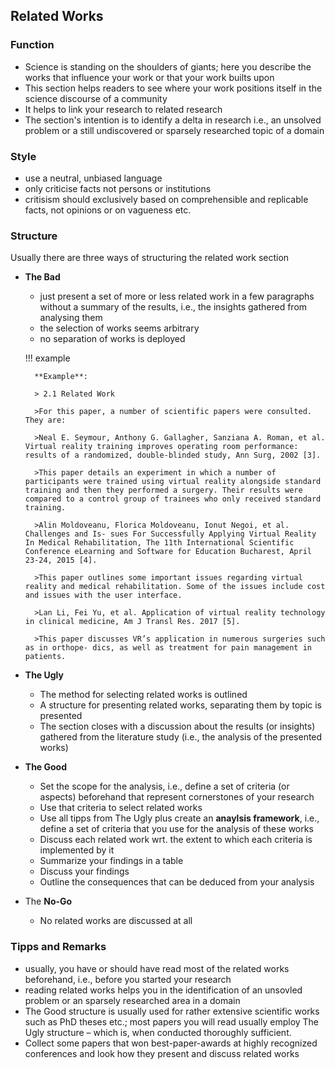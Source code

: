 ## Related Works

### Function

* Science is standing on the shoulders of giants; here you describe the works that influence your work or that your work builts upon
* This section helps readers to see where your work positions itself in the science discourse of a community
* It helps to link your research to related research
* The section's intention is to identify a delta in research i.e., an unsolved problem or a still undiscovered or sparsely researched topic of a domain

### Style

* use a neutral, unbiased language
* only criticise facts not persons or institutions
* critisism should exclusively based on comprehensible and replicable facts, not opinions or on vagueness etc.

### Structure

Usually there are three ways of structuring the related work section

* **The Bad**
    * just present a set of more or less related work in a few paragraphs without a summary of the results, i.e., the insights gathered from analysing them
    * the selection of works seems arbitrary
    * no separation of works is deployed

    !!! example

        **Example**:

        > 2.1 Related Work

        >For this paper, a number of scientific papers were consulted. They are:

        >Neal E. Seymour, Anthony G. Gallagher, Sanziana A. Roman, et al. Virtual reality training improves operating room performance: results of a randomized, double-blinded study, Ann Surg, 2002 [3].

        >This paper details an experiment in which a number of participants were trained using virtual reality alongside standard training and then they performed a surgery. Their results were compared to a control group of trainees who only received standard training.

        >Alin Moldoveanu, Florica Moldoveanu, Ionut Negoi, et al. Challenges and Is- sues For Successfully Applying Virtual Reality In Medical Rehabilitation, The 11th International Scientific Conference eLearning and Software for Education Bucharest, April 23-24, 2015 [4].

        >This paper outlines some important issues regarding virtual reality and medical rehabilitation. Some of the issues include cost and issues with the user interface.
        
        >Lan Li, Fei Yu, et al. Application of virtual reality technology in clinical medicine, Am J Transl Res. 2017 [5].

        >This paper discusses VR’s application in numerous surgeries such as in orthope- dics, as well as treatment for pain management in patients.

* **The Ugly**
    * The method for selecting related works is outlined
    * A structure for presenting related works, separating them by topic is presented
    * The section closes with a discussion about the results (or insights) gathered from the literature study (i.e., the analysis of the presented works)

* **The Good**
    * Set the scope for the analysis, i.e., define a set of criteria (or aspects) beforehand that represent cornerstones of your research
    * Use that criteria to select related works
    * Use all tipps from The Ugly plus create an **anaylsis framework**, i.e., define a set of criteria that you use for the analysis of these works
    * Discuss each related work wrt. the extent to which each criteria is implemented by it 
    * Summarize your findings in a table 
    * Discuss your findings
    * Outline the consequences that can be deduced from your analysis 

* The **No-Go**
    * No related works are discussed at all


### Tipps and Remarks

* usually, you have or should have read most of the related works beforehand, i.e., before you started your research
* reading related works helps you in the identification of an unsovled problem or an sparsely researched area in a domain
* The Good structure is usually used for rather extensive scientific works such as PhD theses etc.; most papers you will read usually employ The Ugly structure – which is, when conducted thoroughly sufficient.
* Collect some papers that won best-paper-awards at highly recognized conferences and look how they present and discuss related works